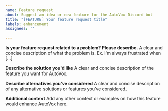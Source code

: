 ```yaml
---
name: Feature request
about: Suggest an idea or new feature for the AutoVox Discord bot
title: "[FEATURE] Your feature request title"
labels: enhancement
assignees: ''

---
```


**Is your feature request related to a problem? Please describe.**
A clear and concise description of what the problem is. Ex. I'm always frustrated when [...]

**Describe the solution you'd like**
A clear and concise description of the feature you want for AutoVox.

**Describe alternatives you've considered**
A clear and concise description of any alternative solutions or features you’ve considered.

**Additional context**
Add any other context or examples on how this feature would enhance AutoVox here.
